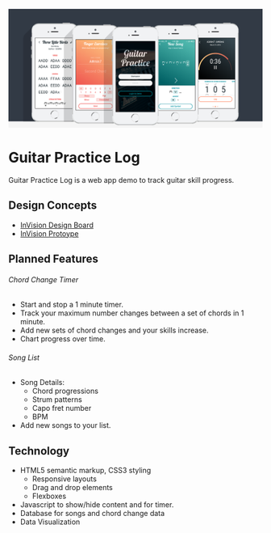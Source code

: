 ![Style Guide Responsive Layout](https://github.com/MariaSzubski/mariaszubski.github.io/blob/master/showcase_guitar-practice.png)

# Guitar Practice Log

Guitar Practice Log is a web app demo to track guitar skill progress.

## Design Concepts
- [InVision Design Board](https://projects.invisionapp.com/boards/KT37Z36ECUAVD/)
- [InVision Protoype](https://invis.io/DMBEWND49)

## Planned Features
###### Chord Change Timer
- Start and stop a 1 minute timer.
- Track your maximum number changes between a set of chords in 1 minute.
- Add new sets of chord changes and your skills increase.
- Chart progress over time.

###### Song List
- Song Details:
    - Chord progressions
    - Strum patterns
    - Capo fret number
    - BPM
- Add new songs to your list.

## Technology
- HTML5 semantic markup, CSS3 styling
    - Responsive layouts
    - Drag and drop elements
    - Flexboxes
- Javascript to show/hide content and for timer.
- Database for songs and chord change data
- Data Visualization
